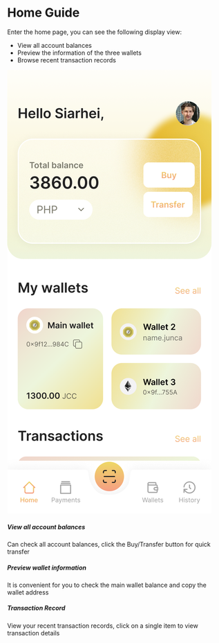 # Home Guide
Enter the home page, you can see the following display view:

* View all account balances
* Preview the information of the three wallets
* Browse recent transaction records

![home-w195](media/home.png)

##### View all account balances
Can check all account balances, click the Buy/Transfer button for quick transfer

##### Preview wallet information
It is convenient for you to check the main wallet balance and copy the wallet address

##### Transaction Record
View your recent transaction records, click on a single item to view transaction details



